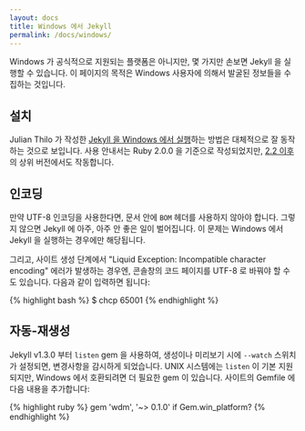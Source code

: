 ```yaml
---
layout: docs
title: Windows 에서 Jekyll
permalink: /docs/windows/
---
```


Windows 가 공식적으로 지원되는 플랫폼은 아니지만, 몇 가지만 손보면 Jekyll 을
실행할 수 있습니다. 이 페이지의 목적은 Windows 사용자에 의해서 발굴된 정보들을
수집하는 것입니다.

## 설치

Julian Thilo 가 작성한 [Jekyll 을 Windows 에서 실행][windows-installation]하는
방법은 대체적으로 잘 동작하는 것으로 보입니다.
사용 안내서는 Ruby 2.0.0 을 기준으로 작성되었지만, [2.2 이후][hitimes-issue]의
상위 버전에서도 작동합니다.

## 인코딩

만약 UTF-8 인코딩을 사용한다면, 문서 안에 `BOM` 헤더를 사용하지 않아야 합니다.
그렇지 않으면 Jekyll 에 아주, 아주 안 좋은 일이 벌어집니다. 이 문제는 Windows
에서 Jekyll 을 실행하는 경우에만 해당됩니다.

그리고, 사이트 생성 단계에서 "Liquid Exception: Incompatible character encoding"
에러가 발생하는 경우엔, 콘솔창의 코드 페이지를 UTF-8 로 바꿔야 할 수도 있습니다.
다음과 같이 입력하면 됩니다:

{% highlight bash %}
$ chcp 65001
{% endhighlight %}

[windows-installation]: http://jekyll-windows.juthilo.com/
[hitimes-issue]: https://github.com/copiousfreetime/hitimes/issues/40

## 자동-재생성

Jekyll v1.3.0 부터 `listen` gem 을 사용하여, 생성이나 미리보기 시에 `--watch`
스위치가 설정되면, 변경사항을 감시하게 되었습니다. UNIX 시스템에는 `listen` 이
기본 지원되지만, Windows 에서 호환되려면 더 필요한 gem 이 있습니다. 사이트의
Gemfile 에 다음 내용을 추가합니다:

{% highlight ruby %}
gem 'wdm', '~> 0.1.0' if Gem.win_platform?
{% endhighlight %}
